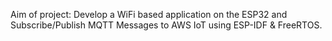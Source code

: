 Aim of project: Develop a WiFi based application on the ESP32 and Subscribe/Publish MQTT Messages to AWS IoT using ESP-IDF &amp; FreeRTOS.
